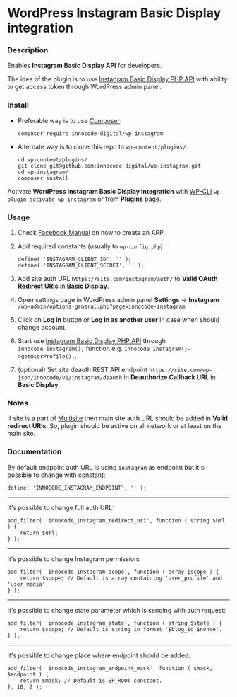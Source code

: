 # WordPress Instagram Basic Display integration

### Description

Enables **Instagram Basic Display API** for developers.

The idea of the plugin is to use [Instagram Basic Display PHP API](https://github.com/espresso-dev/instagram-basic-display-php)
with ability to get access token through WordPress admin panel.

### Install

- Preferable way is to use [Composer](https://getcomposer.org/):

    ````
    composer require innocode-digital/wp-instagram
    ````

- Alternate way is to clone this repo to `wp-content/plugins/`:

    ````
    cd wp-content/plugins/
    git clone git@github.com:innocode-digital/wp-instagram.git
    cd wp-instagram/
    composer install
    ````

Activate **WordPress Instagram Basic Display integration** with [WP-CLI](https://make.wordpress.org/cli/handbook/)
`wp plugin activate wp-instagram` or from **Plugins** page.

### Usage

1. Check [Facebook Manual](https://developers.facebook.com/docs/instagram-basic-display-api/getting-started) on how to
create an APP.

2. Add required constants (usually to `wp-config.php`):

    ````
    define( 'INSTAGRAM_CLIENT_ID', '' );
    define( 'INSTAGRAM_CLIENT_SECRET', '' );
    ````
    
3. Add site auth URL `https://site.com/instagram/auth/` to **Valid OAuth Redirect URIs** in **Basic Display**.

4. Open settings page in WordPress admin panel **Settings** -> **Instagram** 
`/wp-admin/options-general.php?page=innocode-instagram`

5. Click on **Log in** button or **Log in as another user** in case when should change
account.

6. Start use [Instagram Basic Display PHP API](https://github.com/cosenary/Instagram-PHP-API) through
`innocode_instagram();` function e.g. `innocode_instagram()->getUserProfile();`.

7. (optional) Set site deauth REST API endpoint `https://site.com/wp-json/innocode/v1/instagram/deauth` in
**Deauthorize Callback URL** in **Basic Display**. 

### Notes

If site is a part of [Multisite](https://wordpress.org/support/article/create-a-network/)
then main site auth URL should be added in **Valid redirect URIs**. So, plugin should be active on all network or
at least on the main site.

### Documentation

By default endpoint auth URL is using `instagram` as endpoint but it's possible to
change with constant:

````
define( 'INNOCODE_INSTAGRAM_ENDPOINT', '' );
````

---

It's possible to change full auth URL:

````
add_filter( 'innocode_instagram_redirect_uri', function ( string $url ) {
    return $url;
} );
````

---

It's possible to change Instagram permission:

````
add_filter( 'innocode_instagram_scope', function ( array $scope ) {
    return $scope; // Default is array containing 'user_profile' and 'user_media'.
} );
````

---

It's possible to change state parameter which is sending with auth request:

````
add_filter( 'innocode_instagram_state', function ( string $state ) {
    return $scope; // Default is string in format '$blog_id:$nonce'.
} );
````

---

It's possible to change place where endpoint should be added:

````
add_filter( 'innocode_instagram_endpoint_mask', function ( $mask, $endpoint ) {
    return $mask; // Default is EP_ROOT constant.
}, 10, 2 );
````
